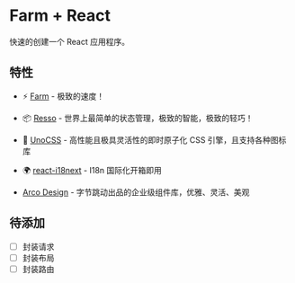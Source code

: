 # Farm + React

快速的创建一个 React 应用程序。

## 特性

- ⚡️ [Farm](https://farm-fe.github.io/zh/) - 极致的速度！

- 📦 [Resso](https://github.com/nanxiaobei/resso) - 世界上最简单的状态管理，极致的智能，极致的轻巧！

- 🎨 [UnoCSS](https://github.com/unocss/unocss) - 高性能且极具灵活性的即时原子化 CSS 引擎，且支持各种图标库

- 🌍 [react-i18next](https://react.i18next.com/) - I18n 国际化开箱即用

- [Arco Design](https://www.arco.design/) - 字节跳动出品的企业级组件库，优雅、灵活、美观

## 待添加

- [ ] 封装请求
- [ ] 封装布局
- [ ] 封装路由
